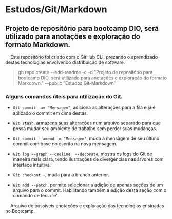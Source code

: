 # Estudos/Git/Markdown

## Projeto de repositório para bootcamp DIO, será utilizado para anotações e exploração do formato Markdown.

&nbsp;&nbsp;&nbsp;&nbsp;Este repositório foi criado com o GitHub CLI, prezando o aprendizado destas tecnologias envolvendo distribuição de software.

> gh repo create --add-readme -c -d "Projeto de repositório para bootcamp DIO, será utilizado para anotações e exploração do formato Markdown." --public "Estudos Git-Markdown"

### Alguns comandos úteis para utilização do Git.

- `Git commit -am "Mensagem"`, adiciona as alterações para a fila e já é aplicado o commit em cima destas.

- `Git stash`, armazena suas alterações num arquivo separado para que possa mudar seu ambiente de trabalho sem perder suas mudanças.

- `Git commit --amend -m "Mensagem"`, muda a mensagem de seu último commit com base no escrito na nova mensagem.

- `Git log --graph --oneline  --decorate`, mostra os logs do Git de maneira mais clara, tendo ilustrações de divergências nas árvores com interface intuitiva.

- `Git checkout -`, muda para a branch anterior.

- `Git add --patch`, permite selecionar a adição de apenas seções de um arquivo para o commit. Habilitando também a edição desta seção com o comando de tecla 'e'.

&nbsp;&nbsp;&nbsp;&nbsp;Arquivo de possíveis anotações e exploração das tecnologias ensinadas no Bootcamp.
